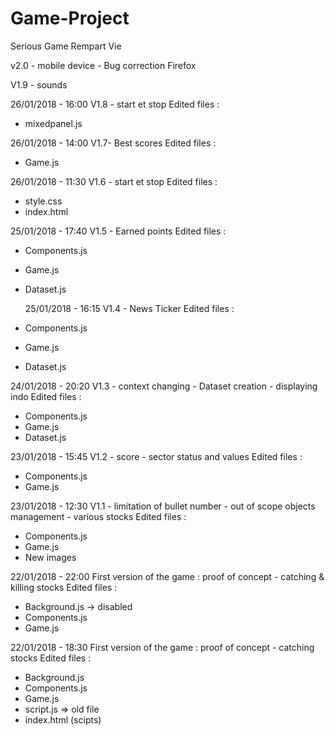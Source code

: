 # Game-Project

Serious Game Rempart Vie

v2.0 - mobile device - Bug correction Firefox

V1.9 - sounds

26/01/2018 - 16:00
V1.8 - start et stop
Edited files :

* mixedpanel.js

26/01/2018 - 14:00
V1.7- Best scores
Edited files :

* Game.js

26/01/2018 - 11:30
V1.6 - start et stop
Edited files :

* style.css
* index.html

25/01/2018 - 17:40
V1.5 - Earned points
Edited files :

* Components.js
* Game.js
* Dataset.js

  25/01/2018 - 16:15
  V1.4 - News Ticker
  Edited files :

* Components.js
* Game.js
* Dataset.js

24/01/2018 - 20:20
V1.3 - context changing - Dataset creation - displaying indo
Edited files :

* Components.js
* Game.js
* Dataset.js

23/01/2018 - 15:45
V1.2 - score - sector status and values
Edited files :

* Components.js
* Game.js

23/01/2018 - 12:30
V1.1 - limitation of bullet number - out of scope objects management - various stocks
Edited files :

* Components.js
* Game.js
* New images

22/01/2018 - 22:00
First version of the game : proof of concept - catching & killing stocks
Edited files :

* Background.js -> disabled
* Components.js
* Game.js

22/01/2018 - 18:30
First version of the game : proof of concept - catching stocks
Edited files :

* Background.js
* Components.js
* Game.js
* script.js => old file
* index.html (scipts)
